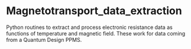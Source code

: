 # Magnetotransport_data_extraction
Python routines to extract and process electronic resistance data as functions of temperature and magnetic field.
These work for data coming from a Quantum Design PPMS.
